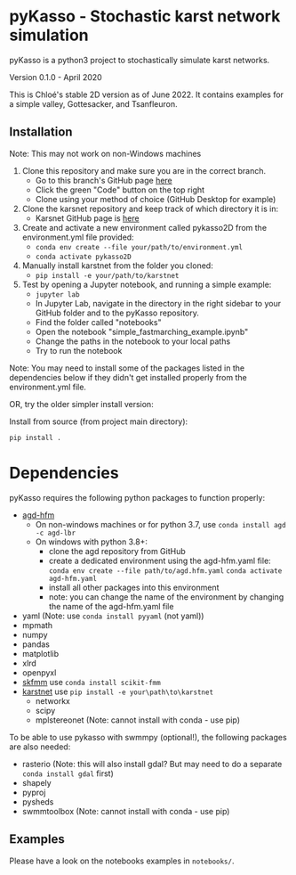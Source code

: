 # pyKasso - Stochastic karst network simulation

pyKasso is a python3 project to stochastically simulate karst networks.

Version 0.1.0 - April 2020

This is Chloé's stable 2D version as of June 2022.
It contains examples for a simple valley, Gottesacker, and Tsanfleuron.


## Installation
Note: This may not work on non-Windows machines

1. Clone this repository and make sure you are in the correct branch.
    - Go to this branch's GitHub page [here](https://github.com/randlab/pyKasso/tree/replace-fast-marching-with-HFM)
    - Click the green "Code" button on the top right
    - Clone using your method of choice (GitHub Desktop for example)
2. Clone the karsnet repository and keep track of which directory it is in:
    - Karsnet GitHub page is [here](https://github.com/karstnet/karstnet)
3. Create and activate a new environment called pykasso2D from the environment.yml file provided:
    - `conda env create --file your/path/to/environment.yml`
    - `conda activate pykasso2D`    
4. Manually install karstnet from the folder you cloned:
    - `pip install -e your/path/to/karstnet`
3. Test by opening a Jupyter notebook, and running a simple example:
	- `jupyter lab`
	- In Jupyter Lab, navigate in the directory in the right sidebar to your GitHub folder and to the pyKasso repository. 
	- Find the folder called "notebooks"
	- Open the notebook "simple_fastmarching_example.ipynb"
	- Change the paths in the notebook to your local paths
	- Try to run the notebook
    
Note: You may need to install some of the packages listed in the dependencies below if they didn't get installed properly from the environment.yml file. 

OR, try the older simpler install version:

Install from source (from project main directory):
```
pip install .
```

# Dependencies

pyKasso requires the following python packages to function properly:
- [agd-hfm](https://github.com/Mirebeau/AdaptiveGridDiscretizations) 
	- On non-windows machines or for python 3.7, use `conda install agd -c agd-lbr`
	- On windows with python 3.8+:
		- clone the agd repository from GitHub
		- create a dedicated environment using the agd-hfm.yaml file:
		`conda env create --file path/to/agd.hfm.yaml`
		`conda activate agd-hfm.yaml`
		- install all other packages into this environment
		- note: you can change the name of the environment by changing the name of the agd-hfm.yaml file
- yaml (Note: use `conda install pyyaml` (not yaml))
- mpmath
- numpy
- pandas
- matplotlib
- xlrd
- openpyxl
- [skfmm](https://github.com/scikit-fmm/scikit-fmm) use `conda install scikit-fmm`
- [karstnet](https://github.com/UniNE-CHYN/karstnet) use `pip install -e your\path\to\karstnet`
	- networkx
	- scipy
	- mplstereonet (Note: cannot install with conda - use pip)

To be able to use pykasso with swmmpy (optional!), the following packages are also needed:
- rasterio (Note: this will also install gdal? But may need to do a separate `conda install gdal` first)
- shapely
- pyproj
- pysheds
- swmmtoolbox (Note: cannot install with conda - use pip)




## Examples

Please have a look on the notebooks examples in ``notebooks/``.